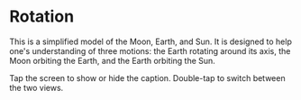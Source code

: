 Rotation
========

This is a simplified model of the Moon, Earth, and Sun. It is designed to help one's understanding of three motions: the Earth rotating around its axis, the Moon orbiting the Earth, and the Earth orbiting the Sun. 

Tap the screen to show or hide the caption. Double-tap to switch between the two views.
